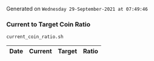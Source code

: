 Generated on `Wednesday 29-September-2021 at 07:49:46`

### Current to Target Coin Ratio
`current_coin_ratio.sh`

Date|Current|Target|Ratio
---|---|---|---
